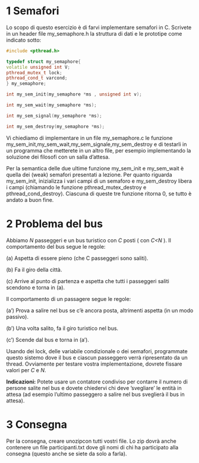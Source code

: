# 1 Semafori

Lo scopo di questo esercizio è di farvi implementare semafori in C. Scrivete in un header file my_semaphore.h la struttura di dati
e le prototipe come indicato sotto:

```cpp
#include <pthread.h>
```
```cpp
typedef struct my_semaphore{
volatile unsigned int V;
pthread_mutex_t lock;
pthread_cond_t varcond;
} my_semaphore;
```
```cpp
int my_sem_init(my_semaphore *ms , unsigned int v);
```
```cpp
int my_sem_wait(my_semaphore *ms);
```
```cpp
int my_sem_signal(my_semaphore *ms);
```
```cpp
int my_sem_destroy(my_semaphore *ms);
```
Vi chiediamo di implementare in un file my_semaphore.c le funzione my_sem_init,my_sem_wait,my_sem_signale,my_sem_destroy e di testarli in un programma che metterete in un altro file, per esempio implementando la soluzione dei filosofi con un salla d’attesa.

Per la semantica delle due ultime funzione my_sem_init e my_sem_wait è quella dei (weak) semafori presentati a lezione. Per quanto riguarda my_sem_init, inizializza i vari campi di un semaforo e my_sem_destroy libera i campi (chiamando le funzione pthread_mutex_destroy e pthread_cond_destroy). Ciascuna di queste tre funzione ritorna 0, se tutto è andato a buon fine.

# 2 Problema del bus

Abbiamo _N_ passeggeri e un bus turistico con _C_ posti ( con _C<N_ ). Il comportamento del bus segue le regole:

(a) Aspetta di essere pieno (che C passeggeri sono saliti).

(b) Fa il giro della città.

(c) Arrive al punto di partenza e aspetta che tutti i passeggeri saliti scendono e torna in (a).

Il comportamento di un passagere segue le regole:

(a’) Prova a salire nel bus se c’è ancora posta, altrimenti aspetta (in un modo passivo).

(b’) Una volta salito, fa il giro turistico nel bus.

(c’) Scende dal bus e torna in (a’).

Usando dei lock, delle variabile condizionale o dei semafori, programmate questo sistemo dove il bus e ciascun passeggero verrà ripresentato da un thread. Ovviamente per testare vostra implementazione, dovrete fissare valori per _C_ e _N_.

**Indicazioni:** Potete usare un contatore condiviso per contarre il numero di persone salite nel bus e dovete chiedervi chi deve ’svegliare’ le entità in attesa (ad esempio l’ultimo passeggero a salire nel bus sveglierà il bus in attesa).

# 3 Consegna

Per la consegna, creare unozipcon tutti vostri file. Lo zip dovrà anche contenere un file participanti.txt dove gli nomi di chi ha participato alla consegna (questo anche se siete da solo a farla).
